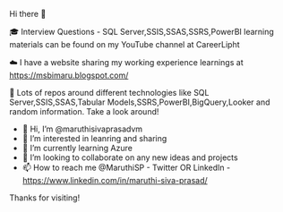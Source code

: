 Hi there 👋

🎓 Interview Questions - SQL Server,SSIS,SSAS,SSRS,PowerBI learning materials can be found on my YouTube channel at CareerLipht

☁️ I have a website sharing my working experience learnings at https://msbimaru.blogspot.com/

🔎 Lots of repos around different technologies like SQL Server,SSIS,SSAS,Tabular Models,SSRS,PowerBI,BigQuery,Looker and random information. Take a look around!

- 👋 Hi, I’m @maruthisivaprasadvm
- 👀 I’m interested in leanring and sharing
- 🌱 I’m currently learning Azure
- 💞️ I’m looking to collaborate on any new ideas and projects
- 📫 How to reach me @MaruthiSP - Twitter OR LinkedIn - https://www.linkedin.com/in/maruthi-siva-prasad/

Thanks for visiting!

<!---
maruthisivaprasadvm/maruthisivaprasadvm is a ✨ special ✨ repository because its `README.md` (this file) appears on your GitHub profile.
You can click the Preview link to take a look at your changes.
--->

